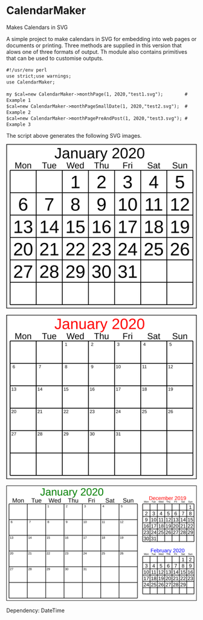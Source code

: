 # CalendarMaker
Makes Calendars in SVG

A simple project to make calendars in SVG for embedding into web pages or documents or printing.
Three methods are supplied in this version that alows one of three formats of output.  Th module also
contains primitives that can be used to customise outputs.

```
#!/usr/env perl
use strict;use warnings;
use CalendarMaker;

my $cal=new CalendarMaker->monthPage(1, 2020,"test1.svg");        # Example 1
$cal=new CalendarMaker->monthPageSmallDate(1, 2020,"test2.svg");  # Example 2
$cal=new CalendarMaker->monthPagePreAndPost(1, 2020,"test3.svg"); # Example 3
```
The script above generates the following SVG images.

![example1](https://github.com/saiftynet/CalendarMaker/blob/master/Images/test1.svg)

![example2](https://github.com/saiftynet/CalendarMaker/blob/master/Images/test2.svg)

![example3](https://github.com/saiftynet/CalendarMaker/blob/master/Images/test3.svg)


Dependency: DateTime
